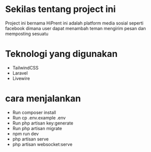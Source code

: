 <h1>Sekilas tentang project ini </h1>
<p>
Project ini bernama HiPrent ini adalah platform media sosial seperti facebook dimana user dapat menambah teman mengirim pesan dan memposting sesuatu

<h1>Teknologi yang digunakan</h1>
<ul>
<li>TailwindCSS</li>
<li>Laravel</li>
<li>Livewire</li>
</ul>

<h1>cara menjalankan</h1>
<ul>
<li>Run composer install</li>
<li>Run cp .env.example .env</li>
<li>Run php artisan key:generate</li>
<li>Run php artisan migrate</li>
<li>npm run dev</li>
<li>php artisan serve</li>
<li>php artisan websocket:serve</li>
</ul>
